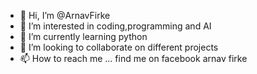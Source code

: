 - 👋 Hi, I’m @ArnavFirke
- 👀 I’m interested in coding,programming and AI
- 🌱 I’m currently learning python
- 💞️ I’m looking to collaborate on different projects
- 📫 How to reach me ... find me on facebook arnav firke

<!---
ArnavFirke/ArnavFirke is a ✨ special ✨ repository because its `README.md` (this file) appears on your GitHub profile.
You can click the Preview link to take a look at your changes.
--->
